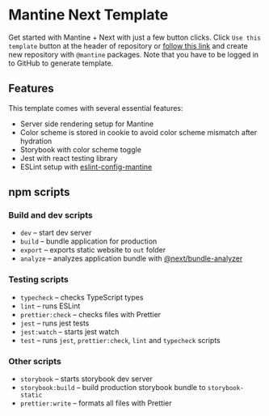 # Mantine Next Template

Get started with Mantine + Next with just a few button clicks.
Click `Use this template` button at the header of repository or [follow this link](https://github.com/mantinedev/mantine-next-template/generate) and
create new repository with `@mantine` packages. Note that you have to be logged in to GitHub to generate template.

## Features

This template comes with several essential features:

-   Server side rendering setup for Mantine
-   Color scheme is stored in cookie to avoid color scheme mismatch after hydration
-   Storybook with color scheme toggle
-   Jest with react testing library
-   ESLint setup with [eslint-config-mantine](https://github.com/mantinedev/eslint-config-mantine)

## npm scripts

### Build and dev scripts

-   `dev` – start dev server
-   `build` – bundle application for production
-   `export` – exports static website to `out` folder
-   `analyze` – analyzes application bundle with [@next/bundle-analyzer](https://www.npmjs.com/package/@next/bundle-analyzer)

### Testing scripts

-   `typecheck` – checks TypeScript types
-   `lint` – runs ESLint
-   `prettier:check` – checks files with Prettier
-   `jest` – runs jest tests
-   `jest:watch` – starts jest watch
-   `test` – runs `jest`, `prettier:check`, `lint` and `typecheck` scripts

### Other scripts

-   `storybook` – starts storybook dev server
-   `storybook:build` – build production storybook bundle to `storybook-static`
-   `prettier:write` – formats all files with Prettier
